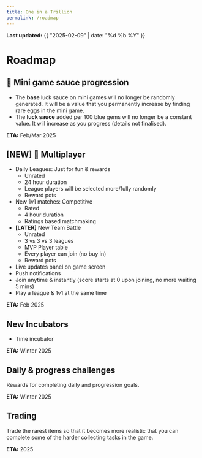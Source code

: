 ```yaml
---
title: One in a Trillion
permalink: /roadmap
---
```


**Last updated:** {{ "2025-02-09" | date: "%d %b %Y" }}

# Roadmap

## 🔨 Mini game sauce progression
- The **base** luck sauce on mini games will no longer be randomly generated. It will be a value that you permanently increase by finding rare eggs in the mini game.
- The **luck sauce** added per 100 blue gems will no longer be a constant value. It will increase as you progress (details not finalised). 

**ETA:** Feb/Mar 2025


## **[NEW]** 🔨 Multiplayer
- Daily Leagues: Just for fun & rewards
  - Unrated
  - 24 hour duration
  - League players will be selected more/fully randomly
  - Reward pots 
- New 1v1 matches: Competitive
  - Rated
  - 4 hour duration
  - Ratings based matchmaking
- **[LATER]** New Team Battle
  - Unrated
  - 3 vs 3 vs 3 leagues
  - MVP Player table
  - Every player can join (no buy in)
  - Reward pots 
- Live updates panel on game screen
- Push notifications
- Join anytime & instantly (score starts at 0 upon joining, no more waiting 5 mins)
- Play a league & 1v1 at the same time

**ETA:** Feb 2025


## New Incubators
- Time incubator

**ETA:** Winter 2025


## Daily & progress challenges
Rewards for completing daily and progression goals.

**ETA:** Winter 2025


## Trading
Trade the rarest items so that it becomes more realistic that you can complete some of the harder collecting tasks in the game.

**ETA:** 2025

